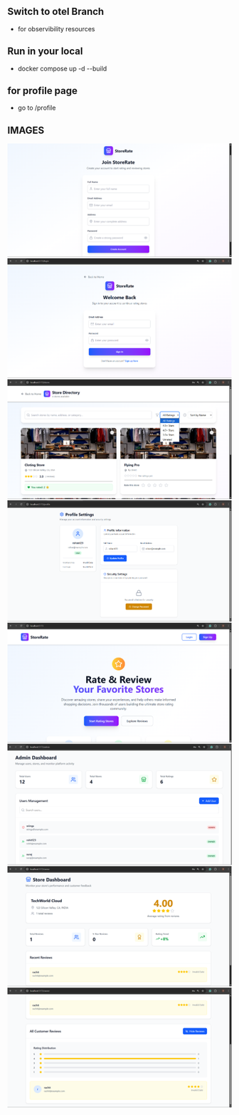 ## Switch to otel Branch
- for observibility resources
## Run in your local
- docker compose up -d --build
## for profile page
- go to /profile

## IMAGES

![App Screenshot](images/signup.png)
![Logo](images/login.png)
![Logo](images/user-dashboard.png)
![Logo](images/profile.png)
![Logo](images/homepage.png)
![Logo](images/admin-dashboard.png)
![Logo](images/owner-dashboard.png)
![Logo](images/owner-dashboard2.png)
